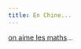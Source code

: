 ```yaml
---
title: En Chine...
---
```


[on aime les
maths](http://news.bbc.co.uk/1/hi/education/6589301.stm#chinese)...

